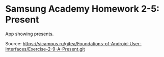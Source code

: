# Samsung Academy Homework 2-5: Present
App showing presents.

Source: https://sicampus.ru/gitea/Foundations-of-Android-User-Interfaces/Exercise-2-9-A-Present.git
